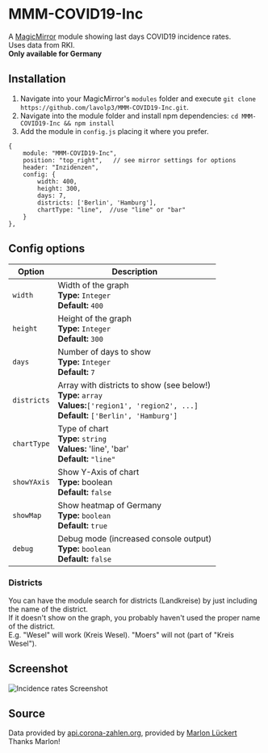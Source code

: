 # MMM-COVID19-Inc
A <a href="https://github.com/MichMich/MagicMirror">MagicMirror</a> module showing last days COVID19 incidence rates.  
Uses data from RKI.  
**Only available for Germany**

## Installation
1. Navigate into your MagicMirror's `modules` folder and execute `git clone https://github.com/lavolp3/MMM-COVID19-Inc.git`.
2. Navigate into the module folder and install npm dependencies: `cd MMM-COVID19-Inc && npm install`
3. Add the module in `config.js` placing it where you prefer.
```
{
    module: "MMM-COVID19-Inc",
    position: "top_right",   // see mirror settings for options
    header: "Inzidenzen",
    config: {
        width: 400,
        height: 300,
        days: 7,
        districts: ['Berlin', 'Hamburg'],
        chartType: "line",  //use "line" or "bar"
    }
},
```


## Config options

|Option|Description|
|---|---|
|`width`|Width of the graph<br>**Type:** `Integer`<br>**Default:** `400`|
|`height`|Height of the graph<br>**Type:** `Integer`<br>**Default:** `300`|
|`days`|Number of days to show<br>**Type:** `Integer`<br>**Default:** `7`|
|`districts`|Array with districts to show (see below!)<br>**Type:** `array`<br>**Values:**`['region1', 'region2', ...]`<br>**Default:**  `['Berlin', 'Hamburg']`|
|`chartType`|Type of chart<br>**Type:** `string`<br>**Values:** 'line', 'bar'<br>**Default:**  `"line"`|
|`showYAxis`|Show Y-Axis of chart<br>**Type:** boolean<br>**Default:**  `false`|
|`showMap`|Show heatmap of Germany<br>**Type:** `boolean`<br>**Default:**  `true`|
|`debug`|Debug mode (increased console output)<br>**Type:** `boolean`<br>**Default:**  `false`|


### Districts

You can have the module search for districts (Landkreise) by just including the name of the district.    
If it doesn't show on the graph, you probably haven't used the proper name of the district.  
E.g. "Wesel" will work (Kreis Wesel). "Moers" will not (part of "Kreis Wesel").

## Screenshot
![Incidence rates Screenshot](https://raw.githubusercontent.com/lavolp3/MMM-COVID19-Inc/main/covid19-inc-sample.png?raw=true)


## Source
Data provided by <a href="https://api.corona-zahlen.org/">api.corona-zahlen.org</a>, provided by <a href="https://marlon-lueckert.de/">Marlon Lückert</a>  
Thanks Marlon!
